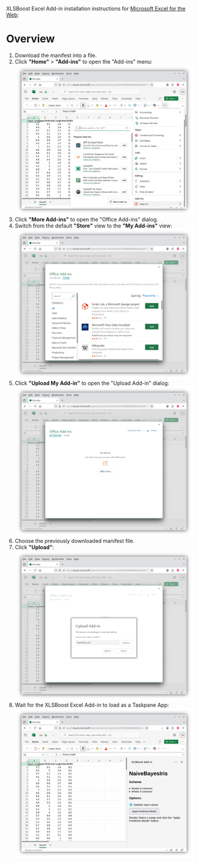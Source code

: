 XLSBoost Excel Add-in installation instructions for [Microsoft Excel for the Web](https://excel.cloud.microsoft/):

# Overview #

1. Download the manifest into a file.
2. Click **"Home"** > **"Add-ins"** to open the "Add-ins" menu:
  ![Add-ins menu](images/installation_web/add_ins.png)
3. Click **"More Add-ins"** to open the "Office Add-ins" dialog.
4. Switch from the default **"Store"** view to the **"My Add-ins"** view:
  ![Store view of Office Add-ins dialog](images/installation_web/office_add_ins-store.png)
5. Click **"Upload My Add-in"** to open the "Upload Add-in" dialog:
  ![My Add-ins view of Office Add-ins](images/installation_web/office_add_ins-my_add_ins.png)
6. Choose the previously downloaded manifest file.
7. Click **"Upload"**:
  ![Upload dialog](images/installation_web/upload_add_in.png)
8. Wait for the XLSBoost Excel Add-in to load as a Taskpane App:
  ![Taskpane app](images/installation_web/taskpane_app.png)
